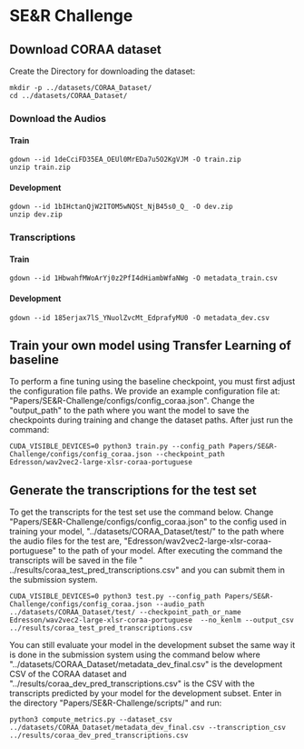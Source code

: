 # SE&R Challenge

## Download CORAA dataset
Create the Directory for downloading the dataset:

    mkdir -p ../datasets/CORAA_Dataset/
    cd ../datasets/CORAA_Dataset/


### Download the Audios

#### Train 
    
    
    gdown --id 1deCciFD35EA_OEUl0MrEDa7u5O2KgVJM -O train.zip
    unzip train.zip
    
    
#### Development 
    
    gdown --id 1bIHctanQjW2ITOM5wNQSt_NjB45s0_Q_ -O dev.zip
    unzip dev.zip
    
### Transcriptions
#### Train 
    
    gdown --id 1HbwahfMWoArYj0z2PfI4dHiambWfaNWg -O metadata_train.csv
    
#### Development 
    
    gdown --id 185erjax7lS_YNuolZvcMt_EdprafyMU0 -O metadata_dev.csv
    

## Train your own model using Transfer Learning of baseline
 To perform a fine tuning using the baseline checkpoint, you must first adjust the configuration file paths. We provide an example configuration file at: "Papers/SE&R-Challenge/configs/config_coraa.json".
  Change the "output_path" to the path where you want the model to save the checkpoints during training and change the dataset paths. After just run the command:

    CUDA_VISIBLE_DEVICES=0 python3 train.py --config_path Papers/SE&R-Challenge/configs/config_coraa.json --checkpoint_path Edresson/wav2vec2-large-xlsr-coraa-portuguese 



## Generate the transcriptions for the test set


To get the transcripts for the test set use the command below. Change "Papers/SE&R-Challenge/configs/config_coraa.json" to the config used in training your model, "../datasets/CORAA_Dataset/test/" to the path where the audio files for the test are, "Edresson/wav2vec2-large-xlsr-coraa-portuguese" to the path of your model. After executing the command the transcripts will be saved in the file " ../results/coraa_test_pred_transcriptions.csv" and you can submit them in the submission system.


    CUDA_VISIBLE_DEVICES=0 python3 test.py --config_path Papers/SE&R-Challenge/configs/config_coraa.json --audio_path ../datasets/CORAA_Dataset/test/ --checkpoint_path_or_name Edresson/wav2vec2-large-xlsr-coraa-portuguese  --no_kenlm --output_csv  ../results/coraa_test_pred_transcriptions.csv



You can still evaluate your model in the development subset the same way it is done in the submission system using the command below where "../datasets/CORAA_Dataset/metadata_dev_final.csv" is the development CSV of the CORAA dataset and "../results/coraa_dev_pred_transcriptions.csv" is the CSV with the transcripts predicted by your model for the development subset. Enter in the directory "Papers/SE&R-Challenge/scripts/" and run:



    python3 compute_metrics.py --dataset_csv ../datasets/CORAA_Dataset/metadata_dev_final.csv --transcription_csv ../results/coraa_dev_pred_transcriptions.csv
